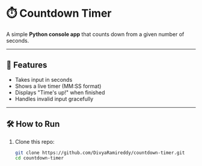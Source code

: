 # ⏱️ Countdown Timer

A simple **Python console app** that counts down from a given number of seconds.

---

## 🚀 Features
- Takes input in seconds
- Shows a live timer (MM:SS format)
- Displays "Time's up!" when finished
- Handles invalid input gracefully

---

## 🛠️ How to Run
1. Clone this repo:
   ```bash
   git clone https://github.com/DivyaRamireddy/countdown-timer.git
   cd countdown-timer

